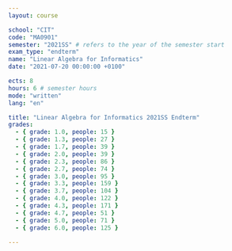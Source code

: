 ```yaml
---
layout: course

school: "CIT"
code: "MA0901"
semester: "2021SS" # refers to the year of the semester start
exam_type: "endterm"
name: "Linear Algebra for Informatics"
date: "2021-07-20 00:00:00 +0100"

ects: 8
hours: 6 # semester hours
mode: "written"
lang: "en"

title: "Linear Algebra for Informatics 2021SS Endterm"
grades:
  - { grade: 1.0, people: 15 }
  - { grade: 1.3, people: 27 }
  - { grade: 1.7, people: 39 }
  - { grade: 2.0, people: 39 }
  - { grade: 2.3, people: 86 }
  - { grade: 2.7, people: 74 }
  - { grade: 3.0, people: 95 }
  - { grade: 3.3, people: 159 }
  - { grade: 3.7, people: 104 }
  - { grade: 4.0, people: 122 }
  - { grade: 4.3, people: 171 }
  - { grade: 4.7, people: 51 }
  - { grade: 5.0, people: 71 }
  - { grade: 6.0, people: 125 }

---
```



